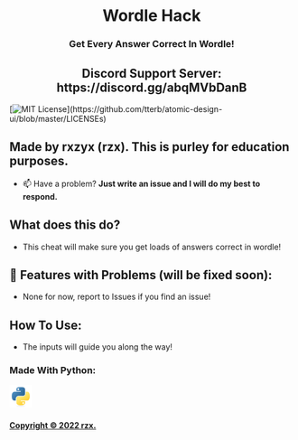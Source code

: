 <h1 align="center">Wordle Hack</h1>
<h3 align="center">Get Every Answer Correct In Wordle!</h3>
<h2 align="center">Discord Support Server: https://discord.gg/abqMVbDanB</h2>

[![MIT License](https://img.shields.io/apm/l/atomic-design-ui.svg?)](https://github.com/tterb/atomic-design-ui/blob/master/LICENSEs)

## Made by rxzyx (rzx). This is purley for education purposes.
- 📫 Have a problem? **Just write an issue and I will do my best to respond.**

## What does this do?
- This cheat will make sure you get loads of answers correct in wordle!

## 🤖 Features with Problems (will be fixed soon):

- None for now, report to Issues if you find an issue!

## How To Use:
- The inputs will guide you along the way!

<h3 align="left">Made With Python:</h3>
<p align="left"><a href="https://www.python.org" target="_blank" rel="noreferrer"> <img src="https://raw.githubusercontent.com/devicons/devicon/master/icons/python/python-original.svg" alt="python" width="40" height="40"/> </a> <a href="https://reactjs.org/" target="_blank" rel="noreferrer"></p>

#### Copyright &copy; 2022 rzx.
